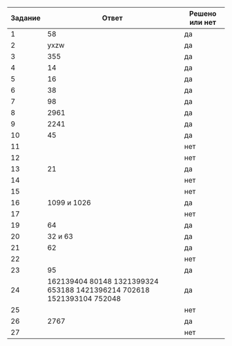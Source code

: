 | Задание | Ответ | Решено или нет |
| ------ | ------ | ------|
| 1 | 58 | да |
| 2 | yxzw | да |
| 3 |355  |  да|
| 4 | 14 | да |
| 5 | 16 | да |
| 6 | 38 | да |
| 7 | 98 | да |
| 8 | 2961 | да |
| 9 | 2241 | да |
| 10 | 45 | да |
| 11 |  | нет |
| 12 |  | нет |
| 13 | 21 | да |
| 14 |  | нет |
| 15 |  | нет |
| 16 | 1099 и 1026 | да |
| 17 |  | нет |
| 19 | 64 | да |
| 20 | 32 и 63 | да |
| 21 | 62 | да |
| 22 |  | нет |
| 23 | 95 | да |
| 24 | 162139404 80148 1321399324 653188 1421396214 702618 1521393104 752048 | да |
| 25 |  | нет |
| 26 | 2767 | да |
| 27 |  | нет |


